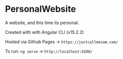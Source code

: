# PersonalWebsite

A website, and this time its personal.

Created with with Angular CLI (v15.2.2)

Hosted via Github Pages -> `https://justcallmesam.com/`

To run: `ng serve` -> `http://localhost:4200/`

